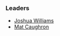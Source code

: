 ### Leaders

* [Joshua Williams](mailto:j.williams@owasp.org)
* [Mat Caughron](mailto:caughron@gmail.org)
